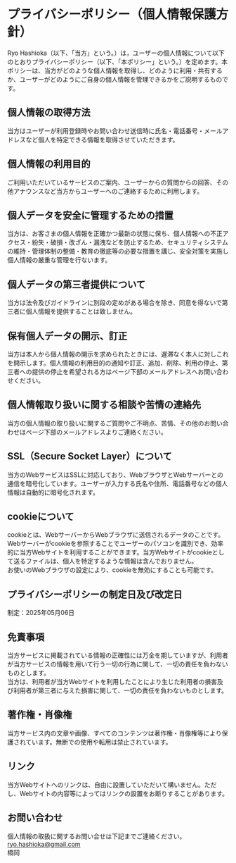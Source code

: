 # プライバシーポリシー（個人情報保護方針）

Ryo Hashioka（以下、「当方」という。）は，ユーザーの個人情報について以下のとおりプライバシーポリシー（以下、「本ポリシー」という。）を定めます。本ポリシーは、当方がどのような個人情報を取得し、どのように利用・共有するか、ユーザーがどのようにご自身の個人情報を管理できるかをご説明するものです。

## 個人情報の取得方法
当方はユーザーが利用登録時やお問い合わせ送信時に氏名・電話番号・メールアドレスなど個人を特定できる情報を取得させていただきます。

## 個人情報の利用目的
ご利用いただいているサービスのご案内、ユーザーからの質問からの回答、その他アナウンスなど当方からユーザーへのご連絡するために利用します。

## 個人データを安全に管理するための措置
当方は、お客さまの個人情報を正確かつ最新の状態に保ち、個人情報への不正アクセス・紛失・破損・改ざん・漏洩などを防止するため、セキュリティシステムの維持・管理体制の整備・教育の徹底等の必要な措置を講じ、安全対策を実施し個人情報の厳重な管理を行ないます。

## 個人データの第三者提供について
当方は法令及びガイドラインに別段の定めがある場合を除き、同意を得ないで第三者に個人情報を提供することは致しません。

## 保有個人データの開示、訂正
当方は本人から個人情報の開示を求められたときには、遅滞なく本人に対しこれを開示します。個人情報の利用目的の通知や訂正、追加、削除、利用の停止、第三者への提供の停止を希望される方はページ下部のメールアドレスへお問い合わせください。

## 個人情報取り扱いに関する相談や苦情の連絡先
当方の個人情報の取り扱いに関するご質問やご不明点、苦情、その他のお問い合わせはページ下部のメールアドレスよりご連絡ください。

## SSL（Secure Socket Layer）について
当方のWebサービスはSSLに対応しており、WebブラウザとWebサーバーとの通信を暗号化しています。ユーザーが入力する氏名や住所、電話番号などの個人情報は自動的に暗号化されます。

## cookieについて
cookieとは、WebサーバーからWebブラウザに送信されるデータのことです。Webサーバーがcookieを参照することでユーザーのパソコンを識別でき、効率的に当方Webサイトを利用することができます。当方Webサイトがcookieとして送るファイルは、個人を特定するような情報は含んでおりません。  
お使いのWebブラウザの設定により、cookieを無効にすることも可能です。

## プライバシーポリシーの制定日及び改定日
制定：2025年05月06日

## 免責事項
当方サービスに掲載されている情報の正確性には万全を期していますが、利用者が当方サービスの情報を用いて行う一切の行為に関して、一切の責任を負わないものとします。  
当方は、利用者が当方Webサイトを利用したことにより生じた利用者の損害及び利用者が第三者に与えた損害に関して、一切の責任を負わないものとします。

## 著作権・肖像権
当方サービス内の文章や画像、すべてのコンテンツは著作権・肖像権等により保護されています。無断での使用や転用は禁止されています。

## リンク
当方Webサイトへのリンクは、自由に設置していただいて構いません。ただし、Webサイトの内容等によってはリンクの設置をお断りすることがあります。

## お問い合わせ
個人情報の取扱に関するお問い合せは下記までご連絡ください。  
ryo.hashioka@gmail.com  
橋岡

